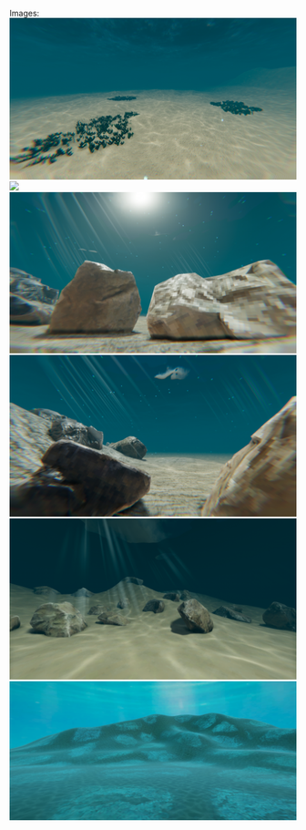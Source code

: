 Images:
<img src="OceanGame_4_3_2024_12_28_28_AM.png">
<img src="OceanGame_4_2_2024_11_11_27_PM.png">
<img src="OceanGame_4_1_2024_11_53_17_PM.png">
<img src="OceanGame_4_1_2024_11_52_02_PM.png">
<img src="OceanGame_4_1_2024_12_24_37_AM.png">
<img src="image.png">
